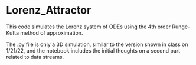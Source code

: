 # Lorenz_Attractor

This code simulates the Lorenz system of ODEs using the 4th order Runge-Kutta method of approximation. 

The .py file is only a 3D simulation, similar to the version shown in class on 1/21/22, and the notebook includes the initial thoughts on a second part related to data streams.
